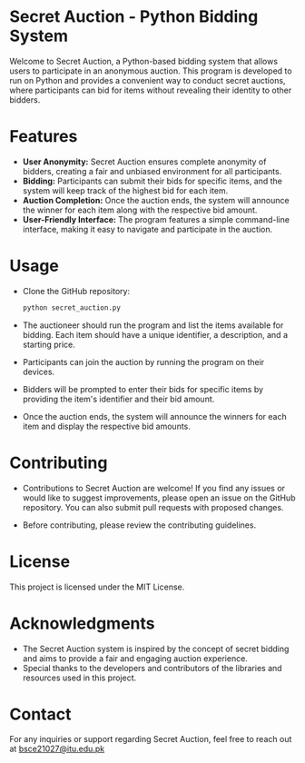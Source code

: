 # Secret Auction - Python Bidding System
Welcome to Secret Auction, a Python-based bidding system that allows users to participate in an anonymous auction. This program is developed to run on Python and provides a convenient way to conduct secret auctions, where participants can bid for items without revealing their identity to other bidders.

# Features
- **User Anonymity:** Secret Auction ensures complete anonymity of bidders, creating a fair and unbiased environment for all participants.
- **Bidding:** Participants can submit their bids for specific items, and the system will keep track of the highest bid for each item.
- **Auction Completion:** Once the auction ends, the system will announce the winner for each item along with the respective bid amount.
- **User-Friendly Interface:** The program features a simple command-line interface, making it easy to navigate and participate in the auction.
 
# Usage

- Clone the GitHub repository:
  ```python
  python secret_auction.py
  ```

- The auctioneer should run the program and list the items available for bidding. Each item should have a unique identifier, a description, and a starting price.

- Participants can join the auction by running the program on their devices.

 - Bidders will be prompted to enter their bids for specific items by providing the item's identifier and their bid amount.

- Once the auction ends, the system will announce the winners for each item and display the respective bid amounts.

# Contributing
- Contributions to Secret Auction are welcome! If you find any issues or would like to suggest improvements, please open an issue on the GitHub repository. You can also submit pull requests with proposed changes.

- Before contributing, please review the contributing guidelines.

# License
This project is licensed under the MIT License.

# Acknowledgments
- The Secret Auction system is inspired by the concept of secret bidding and aims to provide a fair and engaging auction experience.
- Special thanks to the developers and contributors of the libraries and resources used in this project.

# Contact
For any inquiries or support regarding Secret Auction, feel free to reach out at bsce21027@itu.edu.pk
